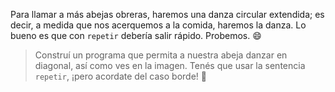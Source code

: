 Para llamar a más abejas obreras, haremos una danza circular extendida; es decir, a medida que nos acerquemos a la comida, haremos la danza. Lo bueno es que con `repetir` debería salir rápido. Probemos. :smile:

> Construí un programa que permita a nuestra abeja danzar en diagonal, así como ves en la imagen. Tenés que usar la sentencia `repetir`, ¡pero acordate del caso borde! :grimacing:
